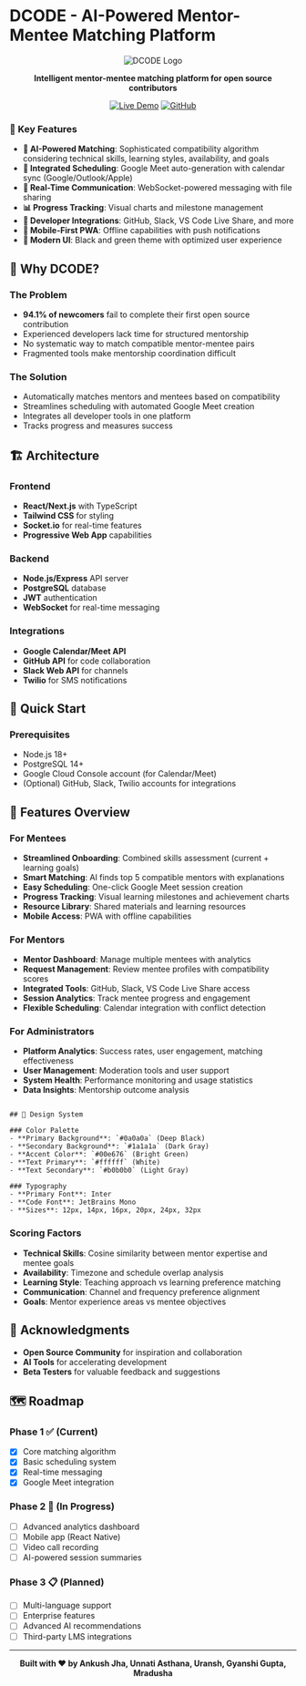 # DCODE - AI-Powered Mentor-Mentee Matching Platform

<div align="center">

![DCODE Logo](https://dcode.codes/images/d.png)

**Intelligent mentor-mentee matching platform for open source contributors**

[![Live Demo](https://img.shields.io/badge/Live-Demo-00e676?style=flat-square)](https://v0-dcodementormatching1.vercel.app/)
[![GitHub](https://img.shields.io/badge/GitHub-Repository-000000?style=flat-square&logo=github)](https://github.com/Ankush-Jha/dcodementormatching)

</div>


### 🚀 Key Features

- **🤖 AI-Powered Matching**: Sophisticated compatibility algorithm considering technical skills, learning styles, availability, and goals
- **📅 Integrated Scheduling**: Google Meet auto-generation with calendar sync (Google/Outlook/Apple)
- **💬 Real-Time Communication**: WebSocket-powered messaging with file sharing
- **📊 Progress Tracking**: Visual charts and milestone management
- **🔗 Developer Integrations**: GitHub, Slack, VS Code Live Share, and more
- **📱 Mobile-First PWA**: Offline capabilities with push notifications
- **🎨 Modern UI**: Black and green theme with optimized user experience

## 🌟 Why DCODE?

### The Problem
- **94.1% of newcomers** fail to complete their first open source contribution
- Experienced developers lack time for structured mentorship
- No systematic way to match compatible mentor-mentee pairs
- Fragmented tools make mentorship coordination difficult

### The Solution
- Automatically matches mentors and mentees based on compatibility
- Streamlines scheduling with automated Google Meet creation
- Integrates all developer tools in one platform
- Tracks progress and measures success

## 🏗️ Architecture

### Frontend
- **React/Next.js** with TypeScript
- **Tailwind CSS** for styling
- **Socket.io** for real-time features
- **Progressive Web App** capabilities

### Backend
- **Node.js/Express** API server
- **PostgreSQL** database
- **JWT** authentication
- **WebSocket** for real-time messaging

### Integrations
- **Google Calendar/Meet API**
- **GitHub API** for code collaboration
- **Slack Web API** for channels
- **Twilio** for SMS notifications

## 🚀 Quick Start

### Prerequisites
- Node.js 18+ 
- PostgreSQL 14+
- Google Cloud Console account (for Calendar/Meet)
- (Optional) GitHub, Slack, Twilio accounts for integrations


## 📱 Features Overview

### For Mentees
- **Streamlined Onboarding**: Combined skills assessment (current + learning goals)
- **Smart Matching**: AI finds top 5 compatible mentors with explanations
- **Easy Scheduling**: One-click Google Meet session creation
- **Progress Tracking**: Visual learning milestones and achievement charts
- **Resource Library**: Shared materials and learning resources
- **Mobile Access**: PWA with offline capabilities

### For Mentors
- **Mentor Dashboard**: Manage multiple mentees with analytics
- **Request Management**: Review mentee profiles with compatibility scores
- **Integrated Tools**: GitHub, Slack, VS Code Live Share access
- **Session Analytics**: Track mentee progress and engagement
- **Flexible Scheduling**: Calendar integration with conflict detection

### For Administrators
- **Platform Analytics**: Success rates, user engagement, matching effectiveness
- **User Management**: Moderation tools and user support
- **System Health**: Performance monitoring and usage statistics
- **Data Insights**: Mentorship outcome analysis


```

## 🎨 Design System

### Color Palette
- **Primary Background**: `#0a0a0a` (Deep Black)
- **Secondary Background**: `#1a1a1a` (Dark Gray)
- **Accent Color**: `#00e676` (Bright Green)
- **Text Primary**: `#ffffff` (White)
- **Text Secondary**: `#b0b0b0` (Light Gray)

### Typography
- **Primary Font**: Inter
- **Code Font**: JetBrains Mono
- **Sizes**: 12px, 14px, 16px, 20px, 24px, 32px

```

### Scoring Factors
- **Technical Skills**: Cosine similarity between mentor expertise and mentee goals
- **Availability**: Timezone and schedule overlap analysis
- **Learning Style**: Teaching approach vs learning preference matching
- **Communication**: Channel and frequency preference alignment
- **Goals**: Mentor experience areas vs mentee objectives


## 🙏 Acknowledgments

- **Open Source Community** for inspiration and collaboration
- **AI Tools** for accelerating development
- **Beta Testers** for valuable feedback and suggestions


## 🗺️ Roadmap

### Phase 1 ✅ (Current)
- [x] Core matching algorithm
- [x] Basic scheduling system
- [x] Real-time messaging
- [x] Google Meet integration

### Phase 2 🚧 (In Progress)
- [ ] Advanced analytics dashboard
- [ ] Mobile app (React Native)
- [ ] Video call recording
- [ ] AI-powered session summaries

### Phase 3 📋 (Planned)
- [ ] Multi-language support
- [ ] Enterprise features
- [ ] Advanced AI recommendations
- [ ] Third-party LMS integrations

---

<div align="center">

**Built with ❤️ by Ankush Jha, Unnati Asthana, Uransh, Gyanshi Gupta, Mradusha**

</div>
